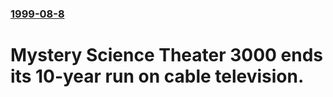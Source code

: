 ### [1999-08-8](/news/1999/08/8/index.md)

#  Mystery Science Theater 3000 ends its 10-year run on cable television.



